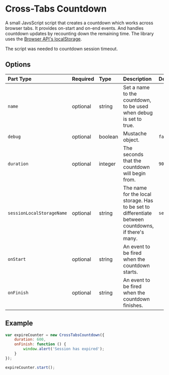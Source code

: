 # Cross-Tabs Countdown
A small JavsScript script that creates a countdown which works across browser tabs. It provides on-start and on-end events. And handles countdown updates by recounting down the remaining time.
The library uses the [Browser API's localStorage](https://developer.mozilla.org/en-US/docs/Web/API/Window/localStorage).

The script was needed to countdown session timeout.

## Options
| Part Type | Required | Type     | Description                | Default     |
| :-------- | :------- | :------- | :------------------------- | :------- |
| `name` | optional | string | Set a name to the countdown, to be used when debug is set to true. |
| `debug` | optional | boolean  | Mustache object. | `false`
| `duration` | optional | integer  | The seconds that the countdown will begin from. | `900`
| `sessionLocalStorageName` | optional | string  | The name for the local storage. Has to be set to differentiate between countdowns, if there's many. | `sessionStart`
| `onStart` | optional | string  | An event to be fired when the countdown starts. | 
| `onFinish` | optional | string  | An event to be fired when the countdown finishes. | 

## Example
```JavaScript
var expireCounter = new CrossTabsCountdown({
    duration: 600,
    onFinish: function () {
        window.alert('Session has expired');
    }
});

expireCounter.start();
```
    
